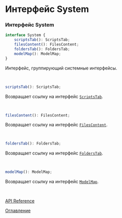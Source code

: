 # Интерфейс System

### Интерфейс System<a name="system"></a>
```ts
interface System {
	scriptsTab(): ScriptsTab;
	filesContent(): FilesContent;
	foldersTab(): FoldersTab;
	modelMap(): ModelMap;
}
```
Интерфейс, группирующий системные интерфейсы.

&nbsp;

```js
scriptsTab(): ScriptsTab;
```
Возвращает ссылку на интерфейс [`ScriptsTab`](./scriptsTab.md#scripts-tab).

&nbsp;

```js
filesContent(): FilesContent;
```
Возвращает ссылку на интерфейс [`FilesContent`](./scriptsTab.md#files-content).

&nbsp;

```js
foldersTab(): FoldersTab;
```
Возвращает ссылку на интерфейс [`FoldersTab`](./foldersTab.md#folders-tab).

&nbsp;

```js
modelMap(): ModelMap;
```
Возвращает ссылку на интерфейс [`ModelMap`](./modelMap.md#model-map).

&nbsp;

[API Reference](API.md)

[Оглавление](../README.md)
